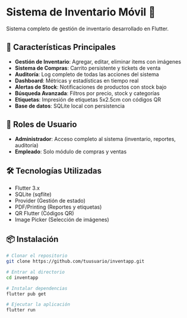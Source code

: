 # Sistema de Inventario Móvil 📱

Sistema completo de gestión de inventario desarrollado en Flutter.

## 🚀 Características Principales

- **Gestión de Inventario**: Agregar, editar, eliminar items con imágenes
- **Sistema de Compras**: Carrito persistente y tickets de venta
- **Auditoría**: Log completo de todas las acciones del sistema
- **Dashboard**: Métricas y estadísticas en tiempo real
- **Alertas de Stock**: Notificaciones de productos con stock bajo
- **Búsqueda Avanzada**: Filtros por precio, stock y categorías
- **Etiquetas**: Impresión de etiquetas 5x2.5cm con códigos QR
- **Base de datos**: SQLite local con persistencia

## 👥 Roles de Usuario

- **Administrador**: Acceso completo al sistema (inventario, reportes, auditoría)
- **Empleado**: Solo módulo de compras y ventas

## 🛠 Tecnologías Utilizadas

- Flutter 3.x
- SQLite (sqflite)
- Provider (Gestión de estado)
- PDF/Printing (Reportes y etiquetas)
- QR Flutter (Códigos QR)
- Image Picker (Selección de imágenes)

## 📦 Instalación

```bash
# Clonar el repositorio
git clone https://github.com/tuusuario/inventapp.git

# Entrar al directorio
cd inventapp

# Instalar dependencias
flutter pub get

# Ejecutar la aplicación
flutter run
